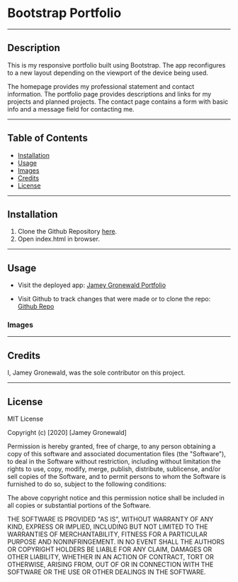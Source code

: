 # Bootstrap Portfolio

---

## Description
This is my responsive portfolio built using Bootstrap. The app reconfigures to a new layout depending on the viewport of the device being used. 

The homepage provides my professional statement and contact information. The portfolio page provides descriptions and links for my projects and planned projects. The contact page contains a form with basic info and a message field for contacting me.

---

## Table of Contents

* [Installation](#Installation)
* [Usage](#Usage)
* [Images](#Images)
* [Credits](#Credits)
* [License](#License)

---

## Installation
1. Clone the Github Repository [here](https://github.com/jameygronewald/bootstrapPortfolio).
2. Open index.html in browser.

---

## Usage
* Visit the deployed app: [Jamey Gronewald Portfolio](https://jameygronewald.github.io/bootstrapPortfolio/index.html)

* Visit Github to track changes that were made or to clone the repo: [Github Repo](https://github.com/jameygronewald/bootstrapPortfolio)
### Images

---

## Credits
I, Jamey Gronewald, was the sole contributor on this project.

---

## License

MIT License

Copyright (c) [2020] [Jamey Gronewald]

Permission is hereby granted, free of charge, to any person obtaining a copy of this software and associated documentation files (the "Software"), to deal in the Software without restriction, including without limitation the rights to use, copy, modify, merge, publish, distribute, sublicense, and/or sell copies of the Software, and to permit persons to whom the Software is furnished to do so, subject to the following conditions:

The above copyright notice and this permission notice shall be included in all copies or substantial portions of the Software.

THE SOFTWARE IS PROVIDED "AS IS", WITHOUT WARRANTY OF ANY KIND, EXPRESS OR IMPLIED, INCLUDING BUT NOT LIMITED TO THE WARRANTIES OF MERCHANTABILITY, FITNESS FOR A PARTICULAR PURPOSE AND NONINFRINGEMENT. IN NO EVENT SHALL THE AUTHORS OR COPYRIGHT HOLDERS BE LIABLE FOR ANY CLAIM, DAMAGES OR OTHER LIABILITY, WHETHER IN AN ACTION OF CONTRACT, TORT OR OTHERWISE, ARISING FROM, OUT OF OR IN CONNECTION WITH THE SOFTWARE OR THE USE OR OTHER DEALINGS IN THE SOFTWARE.

